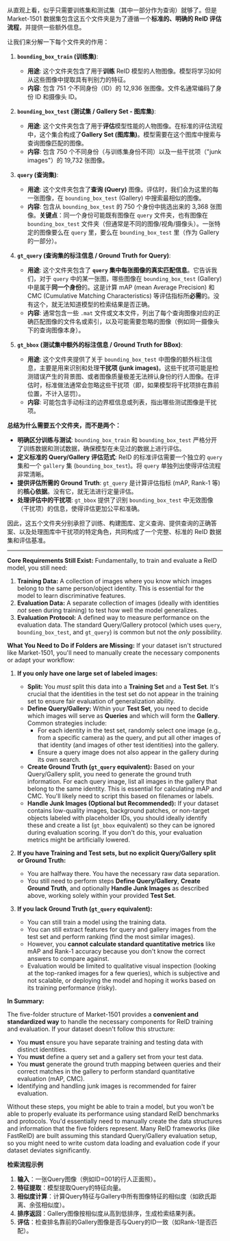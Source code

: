 从直观上看，似乎只需要训练集和测试集（其中一部分作为查询）就够了。但是 Market-1501 数据集包含这五个文件夹是为了遵循一个**标准的、明确的 ReID 评估流程**，并提供一些额外信息。

让我们来分解一下每个文件夹的作用：
1.  **`bounding_box_train` (训练集)**:
    *   **用途**: 这个文件夹包含了用于**训练** ReID 模型的人物图像。模型将学习如何从这些图像中提取具有判别力的特征。
    *   **内容**: 包含 751 个不同身份（ID）的 12,936 张图像。文件名通常编码了身份 ID 和摄像头 ID。

2.  **`bounding_box_test` (测试集 / Gallery Set - 图库集)**:
    *   **用途**: 这个文件夹包含了用于**评估**模型性能的人物图像。在标准的评估流程中，这个集合构成了**Gallery Set (图库集)**。模型需要在这个图库中搜索与查询图像匹配的图像。
    *   **内容**: 包含 750 个不同身份（与训练集身份不同）以及一些干扰项（"junk images"）的 19,732 张图像。

3.  **`query` (查询集)**:
    *   **用途**: 这个文件夹包含了**查询 (Query)** 图像。评估时，我们会为这里的每一张图像，在 `bounding_box_test` (Gallery) 中搜索最相似的图像。
    *   **内容**: 包含从 `bounding_box_test` 的 750 个身份中挑选出来的 3,368 张图像。**关键点**：同一个身份可能既有图像在 `query` 文件夹，也有图像在 `bounding_box_test` 文件夹（但通常是不同的图像/视角/摄像头）。一张特定的图像要么在 `query` 里，要么在 `bounding_box_test` 里（作为 Gallery 的一部分）。

4.  **`gt_query` (查询集的标注信息 / Ground Truth for Query)**:
    *   **用途**: 这个文件夹包含了 **`query` 集中每张图像的真实匹配信息**。它告诉我们，对于 `query` 中的某一张图，哪些图像在 `bounding_box_test` (Gallery) 中是属于**同一个身份**的。这是计算 mAP (mean Average Precision) 和 CMC (Cumulative Matching Characteristics) 等评估指标所**必需**的。没有这个，就无法知道模型的检索结果是否正确。
    *   **内容**: 通常包含一些 `.mat` 文件或文本文件，列出了每个查询图像对应的正确匹配图像的文件名或索引，以及可能需要忽略的图像（例如同一摄像头下的查询图像本身）。

5.  **`gt_bbox` (测试集中额外的标注信息 / Ground Truth for BBox)**:
    *   **用途**: 这个文件夹提供了关于 `bounding_box_test` 中图像的额外标注信息，主要是用来识别和处理**干扰项 (junk images)**。这些干扰项可能是检测错误产生的背景图、或者图像质量极差无法辨认身份的行人图像。在评估时，标准做法通常会忽略这些干扰项（即，如果模型将干扰项排在靠前位置，不计入惩罚）。
    *   **内容**: 可能包含手动标注的边界框信息或列表，指出哪些测试图像是干扰项。

**总结为什么需要五个文件夹，而不是两个：**
*   **明确区分训练与测试**: `bounding_box_train` 和 `bounding_box_test` 严格分开了训练数据和测试数据，确保模型在未见过的数据上进行评估。
*   **定义标准的 Query/Gallery 评估范式**: ReID 的标准评估需要一个独立的 `query` 集和一个 `gallery` 集 (`bounding_box_test`)。将 `query` 单独列出使得评估流程非常清晰。
*   **提供评估所需的 Ground Truth**: `gt_query` 是计算评估指标 (mAP, Rank-1 等) 的**核心依据**。没有它，就无法进行定量评估。
*   **处理评估中的干扰项**: `gt_bbox` 提供了识别 `bounding_box_test` 中无效图像（干扰项）的信息，使得评估更加公平和准确。

因此，这五个文件夹分别承担了训练、构建图库、定义查询、提供查询的正确答案、以及处理图库中干扰项的特定角色，共同构成了一个完整、标准的 ReID 数据集和评估基准。

---

**Core Requirements Still Exist:**
Fundamentally, to train and evaluate a ReID model, you still need:
1.  **Training Data:** A collection of images where you know which images belong to the same person/object identity. This is essential for the model to learn discriminative features.
2.  **Evaluation Data:** A separate collection of images (ideally with identities *not* seen during training) to test how well the model generalizes.
3.  **Evaluation Protocol:** A defined way to measure performance on the evaluation data. The standard Query/Gallery protocol (which uses `query`, `bounding_box_test`, and `gt_query`) is common but not the *only* possibility.

**What You Need to Do if Folders are Missing:**
If your dataset isn't structured like Market-1501, you'll need to manually create the necessary components or adapt your workflow:

1.  **If you only have one large set of labeled images:**
    *   **Split:** You *must* split this data into a **Training Set** and a **Test Set**. It's crucial that the identities in the test set do not appear in the training set to ensure fair evaluation of generalization ability.
    *   **Define Query/Gallery:** Within your **Test Set**, you need to decide which images will serve as **Queries** and which will form the **Gallery**. Common strategies include:
        *   For each identity in the test set, randomly select one image (e.g., from a specific camera) as the query, and put all other images of that identity (and images of other test identities) into the gallery.
        *   Ensure a query image does not also appear in the gallery during its own search.
    *   **Create Ground Truth (`gt_query` equivalent):** Based on your Query/Gallery split, you need to generate the ground truth information. For each query image, list all images in the gallery that belong to the same identity. This is essential for calculating mAP and CMC. You'll likely need to script this based on filenames or labels.
    *   **Handle Junk Images (Optional but Recommended):** If your dataset contains low-quality images, background patches, or non-target objects labeled with placeholder IDs, you should ideally identify these and create a list (`gt_bbox` equivalent) so they can be ignored during evaluation scoring. If you don't do this, your evaluation metrics might be artificially lowered.

2.  **If you have Training and Test sets, but no explicit Query/Gallery split or Ground Truth:**
    *   You are halfway there. You have the necessary raw data separation.
    *   You still need to perform steps **Define Query/Gallery**, **Create Ground Truth**, and optionally **Handle Junk Images** as described above, working solely within your provided **Test Set**.

3.  **If you lack Ground Truth (`gt_query` equivalent):**
    *   You can still train a model using the training data.
    *   You can still extract features for query and gallery images from the test set and perform ranking (find the most similar images).
    *   However, you **cannot calculate standard quantitative metrics** like mAP and Rank-1 accuracy because you don't know the correct answers to compare against.
    *   Evaluation would be limited to qualitative visual inspection (looking at the top-ranked images for a few queries), which is subjective and not scalable, or deploying the model and hoping it works based on its training performance (risky).

**In Summary:**

The five-folder structure of Market-1501 provides a **convenient and standardized way** to handle the necessary components for ReID training and evaluation. If your dataset doesn't follow this structure:

*   You **must** ensure you have separate training and testing data with distinct identities.
*   You **must** define a query set and a gallery set from your test data.
*   You **must** generate the ground truth mapping between queries and their correct matches in the gallery to perform standard quantitative evaluation (mAP, CMC).
*   Identifying and handling junk images is recommended for fairer evaluation.

Without these steps, you might be able to train a model, but you won't be able to properly evaluate its performance using standard ReID benchmarks and protocols. You'd essentially need to manually create the data structures and information that the five folders represent. Many ReID frameworks (like FastReID) are built assuming this standard Query/Gallery evaluation setup, so you might need to write custom data loading and evaluation code if your dataset deviates significantly.



**检索流程示例**
1. **输入**：一张Query图像（例如ID=001的行人正面照）。
2. **特征提取**：模型提取Query的特征向量。
3. **相似度计算**：计算Query特征与Gallery中所有图像特征的相似度（如欧氏距离、余弦相似度）。
4. **排序返回**：Gallery图像按相似度从高到低排序，生成检索结果列表。
5. **评估**：检查排名靠前的Gallery图像是否与Query的ID一致（如Rank-1是否匹配）。